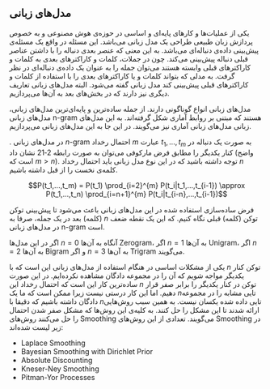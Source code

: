 ## مدل‌های زبانی

یکی از عملیات‌ها و کارهای پایه‌ای و اساسی در حوزه‌ی هوش مصنوعی و به خصوص پردازش زبان طبیعی طراحی یک مدل زبانی می‌باشد.  این مسئله در واقع یک مسئله‌ی پیش‌بینی داده‌ی دنباله‌ای می‌باشد. به این معنی که عنصر بعدی دنباله را با داشتن عناصر قبلی دنباله پیش‌بینی می‌کند. چون در جملات، کلمات و کاراکترهای بعدی به کلمات و کاراکترهای قبلی وابسته هستند می‌توان جمله را به عنوان یک داده‌ی دنباله‌ای در نظر گرفت. به مدلی که بتواند کلمات و یا کاراکترهای بعدی را با استفاده از کلمات و کاراکترهای قبلی پیش‌بینی کند مدل زبانی گفته می‌شود. البته مدل‌های زبانی تعاریف دیگری نیز دارند که در بخش‌های بعد به آن‌ها می‌پردازیم.

مدل‌های زبانی انواع گوناگونی دارند. از جمله ساده‌ترین و پایه‌ای‌ترین مدل‌های زبانی، مدل‌های زبانی n-gram هستند که مبتنی بر روابط آماری شکل گرفته‌اند. به این مدل‌های زبانی مدل‌های زبانی آماری نیز می‌گویند. در این جا به این مدل‌های زبانی می‌پردازیم.

. در مدل‌های زبانی *n*-gram احتمال رخداد $m$ عبارت $t_1,...,t_m$ به صورت یک دنباله در کنار یکدیگر را مطابق فرض مارکوفی می‌توان به صورت رابطه ‏2‑21 نشان داد (واضح است که $m>n$). توجه داشته باشید که در این نوع مدل زبانی باید احتمال رخداد $n$ کلمه‌ی نخست را از قبل داشته باشیم.

$$P(t_1,...,t_m) = P(t_1) \prod_{i=2}^{m} P(t_i|t_1,...,t_{i-1}) \approx P(t_1,...,t_n) \prod_{i=n+1}^{m} P(t_i|t_{i-n},...,t_{i-1})$$

فرض ساده‌سازی استفاده شده در این مدل‌های زبانی باعث می‌شود تا پیش‌بینی توکن (کلمه) بعد در یک جمله، صرفا به $n$ توکن (کلمه) قبلی نگاه کنیم. که این یک نقطه ضعف در مدل‌های زبانی n-gram است. 

اگر در این مدل‌ها $n=0$ آنگاه به آن‌ها Zerogram، اگر $n=1$ به آن‌ها Unigram، اگر $n=2$ به آن‌ها Bigram و اگر $n=3$ به آن‌ها Trigram می‌گویند.

یکی از مشکلات اساسی در هنگام استفاده از مدل‌های زبانی این است که با $n$ توکن کنار یکدیگر مواجه شویم که آن را در مجموعه دادگان مشاهده نکرده‌ایم. در این صورت ساده‌ترین کار این است که احتمال رخداد این $n$ توکن در کنار یکدیگر را برابر صفر قرار دهیم. اما این کار درستی نیست زیرا ممکن است که ما یک $n$تایی مشابه را در مجموعه دادگان داشته باشیم که دقیقا با $n$تایی داده شده یکسان نیست. به همین سبب روش‌هایی ارائه شدند تا این مشکل را حل کنند. به کلیه‌ی این روش‌ها که مشکل صفر شدن احتمال را حل می‌کنند روش‌های Smoothing  می‌گویند. تعدادی از این روش‌های Smoothing  در زیر لیست شده‌اند:

- Laplace Smoothing
- Bayesian Smoothing with Dirichlet Prior
- Absolute Discounting
- Kneser-Ney Smoothing
- Pitman-Yor Processes



